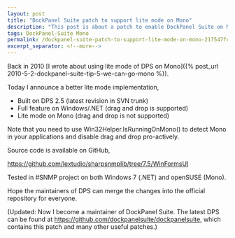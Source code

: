 ```yaml
---
layout: post
title: "DockPanel Suite patch to support lite mode on Mono"
description: "This post is about a patch to enable DockPanel Suite on Mono."
tags: DockPanel-Suite Mono
permalink: /dockpanel-suite-patch-to-support-lite-mode-on-mono-217547fc710b
excerpt_separator: <!--more-->
---
```

Back in 2010 [I wrote about using lite mode of DPS on Mono]({% post_url 2010-5-2-dockpanel-suite-tip-5-we-can-go-mono %}).
<!--more-->

Today I announce a better lite mode implementation,

* Built on DPS 2.5 (latest revision in SVN trunk)
* Full feature on Windows/.NET (drag and drop is supported)
* Lite mode on Mono (drag and drop is not supported)

Note that you need to use Win32Helper.IsRunningOnMono() to detect Mono in your applications and disable drag and drop pro-actively.

Source code is available on GitHub,

https://github.com/lextudio/sharpsnmplib/tree/7.5/WinFormsUI

Tested in #SNMP project on both Windows 7 (.NET) and openSUSE (Mono).

Hope the maintainers of DPS can merge the changes into the official repository for everyone.

(Updated: Now I become a maintainer of DockPanel Suite. The latest DPS can be found at https://github.com/dockpanelsuite/dockpanelsuite, which contains this patch and many other useful patches.)
